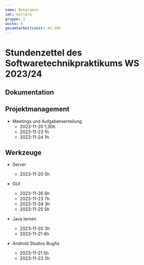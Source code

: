 ```yaml
---
name: Bengiamin
imt: kellerb
gruppe: 1
woche: 6
gesamtarbeitszeit: 44,30h
---
```


# Stundenzettel des Softwaretechnikpraktikums WS 2023/24

## Dokumentation


## Projektmanagement
- Meetings und Aufgabenverteilung
  - 2023-11-20 1,30h
  - 2023-11-23 1h
  - 2023-11-24 1h
  

## Werkzeuge

- Server
  - 2023-11-20 5h

- GUI
  - 2023-11-26 6h
  - 2023-11-23 7h
  - 2023-11-24 3h
  - 2023-11-25 5h

- Java lernen
  - 2023-11-20 3h
  - 2023-11-21 4h

- Android Studios Bugfix
  - 2023-11-21 5h
  - 2023-11-23 3h


